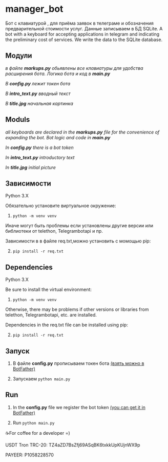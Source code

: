 # manager_bot

Бот с клавиатурой , для приёма заявок в телеграме и обозначения предварительной стоимости услуг. Данные записываем в БД SQLite.
A bot with a keyboard for accepting applications in telegram and indicating the preliminary cost of services. We write the data to the SQLite database.

## Модули 
*в файле **markups.py** обьявлены все клавиатуры для удобства расширения бота. Логика бота и код в **main.py***

*В **config.py** лежит токен бота*

*В **intro_text.py** вводный текст*

*В **title.jpg**  начальная картинка*

## Moduls 
*all keyboards are declared in the **markups.py** file for the convenience of expanding the bot. Bot logic and code in **main.py***

*In **config.py** there is a bot token*

*In **intro_text.py** introductory text*

*In **title.jpg** initial picture*

## Зависимости
Python 3.X

Обязательно установите виртуальное окружение:

1) `python -m venv venv` 

Иначе могут быть проблемы если установлены другие версии или библиотеки от telethon, Telegrambotapi и пр.

Зависимости в в файле req.txt,можно установить с момощью pip:

2) `pip install -r req.txt `

## Dependencies
Python 3.X

Be sure to install the virtual environment:

1) `python -m venv venv` 

Otherwise, there may be problems if other versions or libraries from telethon, Telegrambotapi, etc. are installed.

Dependencies in the req.txt file can be installed using pip:

2) `pip install -r req.txt`
 
## Запуск
1) В файле **config.py** прописываем токен бота [(взять можно в BotFather)](https://telegram.me/BotFather)

2) Запускаем `python main.py`

## Run
1) In the **config.py** file we register the bot token [(you can get it in BotFather)](https://telegram.me/BotFather)

2) Run `python main.py`

☕For coffee for a developer =)

USDT Tron TRC-20: TZ4aZD7BsZfj69ASqBK6txkkUpKUjnWX9p

PAYEER:  P1058228570

